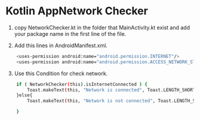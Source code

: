 # Kotlin AppNetwork Checker

1. copy NetworkChecker.kt in the folder that MainActivity.kt exist and add your package name in the first line of the file.

2. Add this lines in AndroidManifest.xml.

```bash
    <uses-permission android:name="android.permission.INTERNET"/>
    <uses-permission android:name="android.permission.ACCESS_NETWORK_STATE"/>
```
3. Use this Condition for check network.


```bash
    if ( NetworkChecker(this).isInternetConnected ) {
        Toast.makeText(this, "Network is connected", Toast.LENGTH_SHORT).show()
    }else{
        Toast.makeText(this, "Network is not connected", Toast.LENGTH_SHORT).show()

    }
```


   
